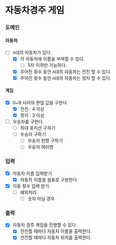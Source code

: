 # 자동차경주 게임

### 도메인
#### 자동차
- [ ] n대의 자동차가 있다.
    - [x] 각 자동차에 이름을 부여할 수 있다.
      - [ ] 5자 이하만 가능하다.
    - [x] 주어진 횟수 동안 n대의 자동차는 전진 할 수 있다.
    - [x] 주어진 횟수 동안 n대의 자동차는 정지 할 수 있다.

#### 게임
- [x] 0~9 사이의 랜덤 값을 구한다
  - [x] 전진 : 4 이상
  - [x] 정지 : 3 이상

- [ ] 우승자를 구한다.
  - [ ] 최대 포지션 구하기
  - [ ] 우승자 구하기
    - [ ] 우승자 한명 구하기
    - [ ] 우승자 여러명

### 입력
- [x] 자동차 이름 입력받기
  - [x] 자동차 이름을 쉼표로 구분한다.

- [x] 이동 횟수 입력 받기
  - [ ] 예외처리
    - [ ] 숫자 아닐 경우

### 출력
- [x] 자동차 경주 게임을 진행할 수 있다.
    - [x] 전진할 때마다 자동차 이름을 출력한다.
    - [x] 전진할 때마다 자동차 위치를 출력한다.
